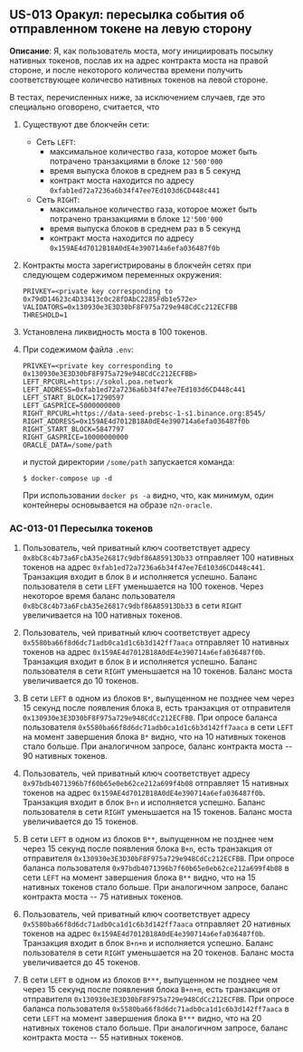 ## US-013 Оракул: пересылка события об отправленном токене на левую сторону

**Описание**: Я, как пользователь моста, могу инициировать посылку нативных токенов, послав их на адрес контракта моста на правой стороне, и после некоторого количества времени получить соответствующее количесво нативных токенов на левой стороне.

В тестах, перечисленных ниже, за исключением случаев, где это специально оговорено, считается, что 

1. Существуют две блокчейн сети:
    * Сеть `LEFT`:
      - максимальное количество газа, которое может быть потрачено транзакциями  в блоке `12'500'000`
      - время выпуска блоков в среднем раз в 5 секунд
      - контракт моста находится по адресу `0xfab1ed72a7236a6b34f47ee7Ed103d6CD448c441`
    * Сеть `RIGHT`:
      - максимальное количество газа, которое может быть потрачено транзакциями  в блоке `12'500'000`
      - время выпуска блоков в среднем раз в 5 секунд
      - контракт моста находится по адресу `0x159AE4d7012B18A0dE4e390714a6efa036487f0b`

2. Контракты моста зарегистрированы в блокчейн сетях при следующем содержимом переменных окружения:

    ```
    PRIVKEY=<private key corresponding to 0x79dD14623c4D33413c0c28fDAbC2285Fdb1e572e>
    VALIDATORS=0x130930e3E3D30bF8F975a729e948CdCc212ECFBB
    THRESHOLD=1
    ```

3. Установлена ликвидность моста в 100 токенов.


4. При содежимом файла `.env`:

    ```
    PRIVKEY=<private key corresponding to 0x130930e3E3D30bF8F975a729e948CdCc212ECFBB>
    LEFT_RPCURL=https://sokol.poa.network
    LEFT_ADDRESS=0xfab1ed72a7236a6b34f47ee7Ed103d6CD448c441
    LEFT_START_BLOCK=17290597
    LEFT_GASPRICE=5000000000
    RIGHT_RPCURL=https://data-seed-prebsc-1-s1.binance.org:8545/
    RIGHT_ADDRESS=0x159AE4d7012B18A0dE4e390714a6efa036487f0b
    RIGHT_START_BLOCK=5847797
    RIGHT_GASPRICE=10000000000
    ORACLE_DATA=/some/path
    ```
   и пустой директории `/some/path` запускается команда:

    ```
    $ docker-compose up -d
    ```

   При использовании `docker ps -a` видно, что, как минимум, один  контейнеры основывается на образе `n2n-oracle`.

### AC-013-01 Пересылка токенов

1. Пользователь, чей приватный ключ соответствует адресу `0x8bC8c4b73a6FcbA35e26817c9dbf86A85913Db33` отправляет 100 нативных токенов на адрес `0xfab1ed72a7236a6b34f47ee7Ed103d6CD448c441`. Транзакция входит в блок `B` и исполняется успешно. Баланс пользователя в сети `LEFT` уменьшается на 100 токенов. Через некоторое время баланс пользователя `0x8bC8c4b73a6FcbA35e26817c9dbf86A85913Db33` в сети `RIGHT` увеличивается на 100 нативных токенов.

2. Пользователь, чей приватный ключ соответствует адресу `0x5580ba66f8d6dc71adb0ca1d1c6b3d142ff7aaca` отправляет 10 нативных токенов на адрес `0x159AE4d7012B18A0dE4e390714a6efa036487f0b`. Транзакция входит в блок `B` и исполняется успешно. Баланс пользователя в сети `RIGHT` уменьшается на 10 токенов. Баланс моста увеличивается до 10 токенов.

3. В сети `LEFT` в одном из блоков `B*`, выпущенном не позднее чем через 15 секунд после появления блока `B`, есть транзакция от отправителя `0x130930e3E3D30bF8F975a729e948CdCc212ECFBB`. При опросе баланса пользователя `0x5580ba66f8d6dc71adb0ca1d1c6b3d142ff7aaca` в сети `LEFT` на момент завершения блока `B*` видно, что на 10 нативных токенов стало больше. При аналогичном запросе, баланс контракта моста -- 90 нативных токенов.

4. Пользователь, чей приватный ключ соответствует адресу `0x97bdb4071396b7f60b65e0eb62ce212a699f4b08` отправляет 15 нативных токенов на адрес `0x159AE4d7012B18A0dE4e390714a6efa036487f0b`. Транзакция входит в блок `B+n` и исполняется успешно. Баланс пользователя в сети `RIGHT` уменьшается на 15 токенов. Баланс моста увеличивается до 15 токенов.

5. В сети `LEFT` в одном из блоков `B**`, выпущенном не позднее чем через 15 секунд после появления блока `B+n`, есть транзакция от отправителя `0x130930e3E3D30bF8F975a729e948CdCc212ECFBB`. При опросе баланса пользователя `0x97bdb4071396b7f60b65e0eb62ce212a699f4b08` в сети `LEFT` на момент завершения блока `B**` видно, что на 15 нативных токенов стало больше. При аналогичном запросе, баланс контракта моста -- 75 нативных токенов.

6. Пользователь, чей приватный ключ соответствует адресу `0x5580ba66f8d6dc71adb0ca1d1c6b3d142ff7aaca` отправляет 20 нативных токенов на адрес `0x159AE4d7012B18A0dE4e390714a6efa036487f0b`. Транзакция входит в блок `B+n+m` и исполняется успешно. Баланс пользователя в сети `RIGHT` уменьшается на 20 токенов. Баланс моста увеличивается до 45 токенов.

7. В сети `LEFT` в одном из блоков `B***`, выпущенном не позднее чем через 15 секунд после появления блока `B+n+m`, есть транзакция от отправителя `0x130930e3E3D30bF8F975a729e948CdCc212ECFBB`. При опросе баланса пользователя `0x5580ba66f8d6dc71adb0ca1d1c6b3d142ff7aaca` в сети `LEFT` на момент завершения блока `B***` видно, что на 20 нативных токенов стало больше. При аналогичном запросе, баланс контракта моста -- 55 нативных токенов.
